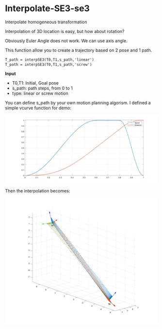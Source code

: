 # Interpolate-SE3-se3
 Interpolate homogeneous transformation



Interpolation of 3D location is easy, but how about rotation? 

Obviously Euler Angle does not work. We can use axis angle.

This function allow you to create a trajectory based on 2 pose and 1 path.

```
T_path = interpSE3(T0,T1,s_path,'linear')
T_path = interpSE3(T0,T1,s_path,'screw')
```



**Input**

- T0,T1: Initial, Goal pose
- s_path: path steps, from 0 to 1
- type: linear or screw motion



You can define s_path by your own motion planning algorism.  I defined a simple vcurve function for demo:

![](./untitled2.png)

Then the interpolation becomes:

![](./untitled.png)
